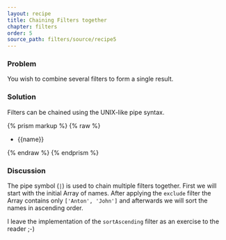 ```yaml
---
layout: recipe
title: Chaining Filters together
chapter: filters
order: 5
source_path: filters/source/recipe5
---
```


### Problem
You wish to combine several filters to form a single result.

### Solution
Filters can be chained using the UNIX-like pipe syntax.

{% prism markup %}
{% raw %}
<body ng-app="MyApp">
  <ul ng-init="names = ['Peter', 'Anton', 'John']">
    <li ng-repeat="name in names | exclude:'Peter' | sortAscending ">
      <span>{{name}}</span>
    </li>
  </ul>
</body>
{% endraw %}
{% endprism %}

### Discussion
The pipe symbol (`|`) is used to chain multiple filters together. First we will start with the initial Array of names. After applying the `exclude` filter the Array contains only `['Anton', 'John']` and afterwards we will sort the names in ascending order.

I leave the implementation of the `sortAscending` filter as an exercise to the reader ;-)
